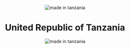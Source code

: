 

<p align="center">
    <img src="https://images.emojiterra.com/google/android-nougat/128px/1f1f9-1f1ff.png" alt="made in tanzania">
</p>

<h1 align="center">United Republic of Tanzania</h1>


<p align="center">
    <img src="https://img.shields.io/badge/made%20in-tanzania-green?style=for-the-badge" alt="made in tanzania">
</p>


